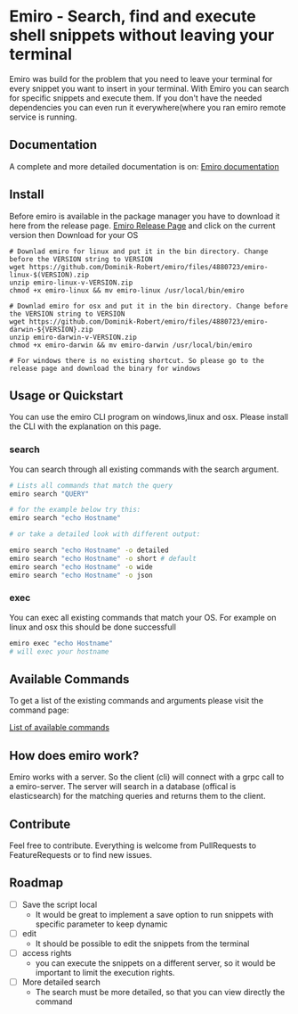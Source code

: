 # Emiro - Search, find and execute shell snippets without leaving your terminal

Emiro was build for the problem that you need to leave your terminal for every snippet you want to insert in your terminal. With Emiro you can search for specific snippets and execute them. If you don't have the needed dependencies you can even run it everywhere(where you ran emiro remote service is running.

## Documentation
A complete and more detailed documentation is on:
[Emiro documentation](https://github.io/dominik-robert/emiro)

## Install 

Before emiro is available in the package manager you have to download it here from the release page.
[Emiro Release Page](https://github.com/Dominik-Robert/emiro/releases/tag/) and click on the current version then Download for your OS


```wget
# Downlad emiro for linux and put it in the bin directory. Change before the VERSION string to VERSION
wget https://github.com/Dominik-Robert/emiro/files/4880723/emiro-linux-$(VERSION).zip 
unzip emiro-linux-v-VERSION.zip 
chmod +x emiro-linux && mv emiro-linux /usr/local/bin/emiro

# Downlad emiro for osx and put it in the bin directory. Change before the VERSION string to VERSION
wget https://github.com/Dominik-Robert/emiro/files/4880723/emiro-darwin-${VERSION}.zip 
unzip emiro-darwin-v-VERSION.zip 
chmod +x emiro-darwin && mv emiro-darwin /usr/local/bin/emiro

# For windows there is no existing shortcut. So please go to the release page and download the binary for windows 
```

## Usage or Quickstart
You can use the emiro CLI program on windows,linux and osx. 
Please install the CLI with the explanation on this page.

### search
You can search through all existing commands with the search argument.

```bash
# Lists all commands that match the query
emiro search "QUERY" 

# for the example below try this:
emiro search "echo Hostname"

# or take a detailed look with different output:

emiro search "echo Hostname" -o detailed
emiro search "echo Hostname" -o short # default
emiro search "echo Hostname" -o wide
emiro search "echo Hostname" -o json

```

### exec
You can exec all existing commands that match your OS. For example on linux and osx this should be done successfull
```bash
emiro exec "echo Hostname"
# will exec your hostname
```

## Available Commands
To get a list of the existing commands and arguments please visit the command page:

[List of available commands](https://github.io/dominik-robert/emiro/commands.html)


## How does emiro work?
Emiro works with a server. So the client (cli) will connect with a grpc call to a emiro-server. The server will search in a database (offical is elasticsearch) for the matching queries and returns them to the client.

## Contribute

Feel free to contribute. Everything is welcome from PullRequests to FeatureRequests or to find new issues.


## Roadmap

* [ ] Save the script local
  * It would be great to implement a save option to run snippets with specific parameter to keep dynamic 
* [ ] edit
  * It should be possible to edit the snippets from the terminal
* [ ] access rights
  * you can execute the snippets on a different server, so it would be important to limit the execution rights.
* [ ] More detailed search
  * The search must be more detailed, so that you can view directly the command






